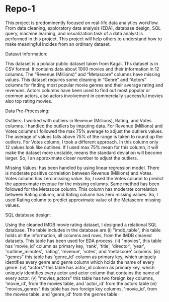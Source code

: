 # Repo-1

This project is predominently focused on real-life data analytics workflow. From data cleaning, exploratory data analysis (EDA), database design, SQL query, machine learning, and visualization task of a data analyst is performed in this project. This project will help others to understand how to make meaningful incides from an ordinary dataset.

Dataset Information:

This dataset is a polular public dataset taken from Kagal. Ths dataset is in CSV format. It contains data about 1000 movies and their information in 12 columns. The “Revenue (Millions)” and “Metascore” columns have missing values. This dataset requires some cleaning in “Genre” and “Actors” columns for finding most popular movie genres and their average rating and revenues. Actors columns have been used to find out most popular or common actors, also actors involvement in commercially successful movies also top rating movies.

Data Pre-Processing:

Outliers: I worked with outliers in Revenue (Millions), Rating, and Votes columns. I handled the outliers by imputing data.
For Revenue (Millions) and Votes columns I followed the max 75% average to adjust the outliers values. The average of values falls above 75% of the range is taken to round up the outliers.
For Votes column, I took a different approach. In this column only 12 values look like outlines. If I used max 75% mean for this column, it will make the dataset more unstable, means the standard deviation will become larger. So, I an approximate closer number to adjust the outliers.

Missing Values: has been handled by using linear regression model. There is moderate positive correlation between Revenue (Millions) and Votes. Votes column has zero missing value. So, I used the Votes column to predict the approximate revenue for the missing columns. Same method has been followed for the Metasoce column. This column has moderate correlation between Rating column, and Rating column has zero missing values. So, I used Rating column to predict approximate value of the Metascore missing values.

SQL database design:

Using the cleaned IMDB movie rating dataset, I designed a relational SQL database. The table includes in the database are (i) "imdb_table", this table holds all the information, all columns and rows, from the IMDB cleaned datasets. This table has been used for EDA process. (ii) "movies", this table has 'movie_id' column as primary key, 'rank', 'title', 'director', 'year', 'runtime_minutes', 'rating', 'revenue', 'votes', and 'metascore' columns. (iii) "genres" this table has 'genre_id' column as primary key, which uniquely identifies every genre and genre column which holds the name of every genre. (iv) "actors" this table has actor_id column as primary key, which uniquely identifies every actor and actor column that contains the name of every actor. (v) "movies_actors" this table has two foreign key columns, 'movie_id', from the movies table, and 'actor_id' from the actors table (vi) "movies_genres" this table has two foreign key columns, 'movie_id', from the movies table, and 'genre_id' from the genres table.
